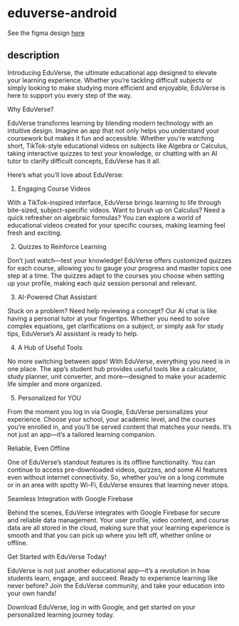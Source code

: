 # eduverse-android

See the figma design [here](https://www.figma.com/team_invite/redeem/Afl7aNWvQYdQ7eYX3Ms4yy)

## description
Introducing EduVerse, the ultimate educational app designed to elevate your learning experience. Whether you’re tackling difficult subjects or simply looking to make studying more efficient and enjoyable, EduVerse is here to support you every step of the way.

Why EduVerse?

EduVerse transforms learning by blending modern technology with an intuitive design. Imagine an app that not only helps you understand your coursework but makes it fun and accessible. Whether you’re watching short, TikTok-style educational videos on subjects like Algebra or Calculus, taking interactive quizzes to test your knowledge, or chatting with an AI tutor to clarify difficult concepts, EduVerse has it all.

Here’s what you’ll love about EduVerse:

1. Engaging Course Videos

With a TikTok-inspired interface, EduVerse brings learning to life through bite-sized, subject-specific videos. Want to brush up on Calculus? Need a quick refresher on algebraic formulas? You can explore a world of educational videos created for your specific courses, making learning feel fresh and exciting.

2. Quizzes to Reinforce Learning

Don’t just watch—test your knowledge! EduVerse offers customized quizzes for each course, allowing you to gauge your progress and master topics one step at a time. The quizzes adapt to the courses you choose when setting up your profile, making each quiz session personal and relevant.

3. AI-Powered Chat Assistant

Stuck on a problem? Need help reviewing a concept? Our AI chat is like having a personal tutor at your fingertips. Whether you need to solve complex equations, get clarifications on a subject, or simply ask for study tips, EduVerse’s AI assistant is ready to help.

4. A Hub of Useful Tools

No more switching between apps! With EduVerse, everything you need is in one place. The app’s student hub provides useful tools like a calculator, study planner, unit converter, and more—designed to make your academic life simpler and more organized.

5. Personalized for YOU

From the moment you log in via Google, EduVerse personalizes your experience. Choose your school, your academic level, and the courses you’re enrolled in, and you’ll be served content that matches your needs. It’s not just an app—it’s a tailored learning companion.

Reliable, Even Offline

One of EduVerse’s standout features is its offline functionality. You can continue to access pre-downloaded videos, quizzes, and some AI features even without internet connectivity. So, whether you’re on a long commute or in an area with spotty Wi-Fi, EduVerse ensures that learning never stops.

Seamless Integration with Google Firebase

Behind the scenes, EduVerse integrates with Google Firebase for secure and reliable data management. Your user profile, video content, and course data are all stored in the cloud, making sure that your learning experience is smooth and that you can pick up where you left off, whether online or offline.

Get Started with EduVerse Today!

EduVerse is not just another educational app—it’s a revolution in how students learn, engage, and succeed. Ready to experience learning like never before? Join the EduVerse community, and take your education into your own hands!

Download EduVerse, log in with Google, and get started on your personalized learning journey today.
